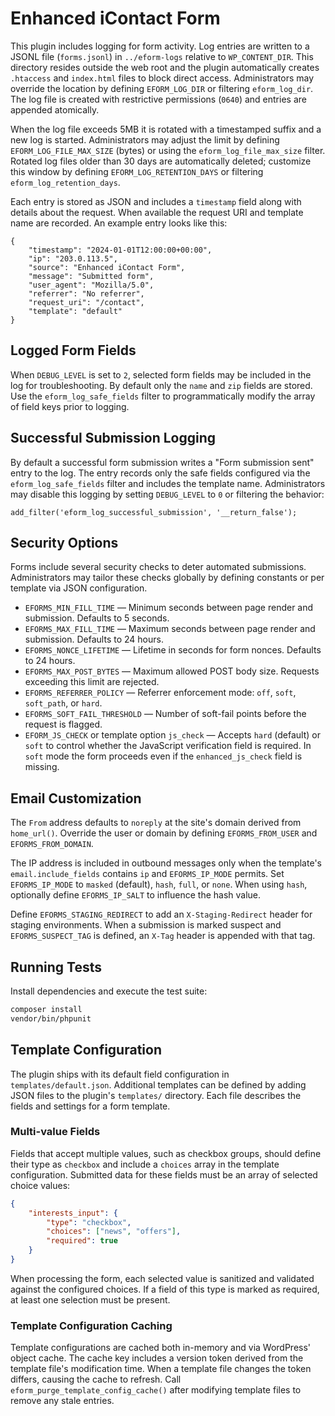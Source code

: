 # Enhanced iContact Form

This plugin includes logging for form activity. Log entries are written to a
JSONL file (`forms.jsonl`) in `../eform-logs` relative to `WP_CONTENT_DIR`. This
directory resides outside the web root and the plugin automatically creates
`.htaccess` and `index.html` files to block direct access. Administrators may
override the location by defining `EFORM_LOG_DIR` or filtering
`eform_log_dir`. The log file is created with restrictive permissions (`0640`)
and entries are appended atomically.

When the log file exceeds 5MB it is rotated with a timestamped suffix and a new
log is started. Administrators may adjust the limit by defining
`EFORM_LOG_FILE_MAX_SIZE` (bytes) or using the `eform_log_file_max_size` filter.
Rotated log files older than 30 days are automatically deleted; customize this
window by defining `EFORM_LOG_RETENTION_DAYS` or filtering
`eform_log_retention_days`.

Each entry is stored as JSON and includes a `timestamp` field along with details
about the request. When available the request URI and template name are
recorded. An example entry looks like this:

```
{
    "timestamp": "2024-01-01T12:00:00+00:00",
    "ip": "203.0.113.5",
    "source": "Enhanced iContact Form",
    "message": "Submitted form",
    "user_agent": "Mozilla/5.0",
    "referrer": "No referrer",
    "request_uri": "/contact",
    "template": "default"
}
```

## Logged Form Fields

When `DEBUG_LEVEL` is set to `2`, selected form fields may be included in the log
for troubleshooting. By default only the `name` and `zip` fields are stored.
Use the `eform_log_safe_fields` filter to programmatically modify the array of
field keys prior to logging.

## Successful Submission Logging

By default a successful form submission writes a "Form submission sent" entry to
the log. The entry records only the safe fields configured via the
`eform_log_safe_fields` filter and includes the template name.
Administrators may disable this logging by setting `DEBUG_LEVEL` to `0` or
filtering the behavior:

```
add_filter('eform_log_successful_submission', '__return_false');
```

## Security Options

Forms include several security checks to deter automated submissions.
Administrators may tailor these checks globally by defining constants or per
template via JSON configuration.

* `EFORMS_MIN_FILL_TIME` &mdash; Minimum seconds between page render and
  submission. Defaults to 5 seconds.
* `EFORMS_MAX_FILL_TIME` &mdash; Maximum seconds between page render and
  submission. Defaults to 24 hours.
* `EFORMS_NONCE_LIFETIME` &mdash; Lifetime in seconds for form nonces.
  Defaults to 24 hours.
* `EFORMS_MAX_POST_BYTES` &mdash; Maximum allowed POST body size. Requests
  exceeding this limit are rejected.
* `EFORMS_REFERRER_POLICY` &mdash; Referrer enforcement mode: `off`, `soft`,
  `soft_path`, or `hard`.
* `EFORMS_SOFT_FAIL_THRESHOLD` &mdash; Number of soft-fail points before the
  request is flagged.
* `EFORM_JS_CHECK` or template option `js_check` &mdash; Accepts `hard` (default)
  or `soft` to control whether the JavaScript verification field is required.
  In `soft` mode the form proceeds even if the `enhanced_js_check` field is
  missing.

## Email Customization

The `From` address defaults to `noreply` at the site's domain derived from `home_url()`. Override the user or domain by defining `EFORMS_FROM_USER` and `EFORMS_FROM_DOMAIN`.

The IP address is included in outbound messages only when the template's `email.include_fields` contains `ip` and `EFORMS_IP_MODE` permits. Set `EFORMS_IP_MODE` to `masked` (default), `hash`, `full`, or `none`. When using `hash`, optionally define `EFORMS_IP_SALT` to influence the hash value.

Define `EFORMS_STAGING_REDIRECT` to add an `X-Staging-Redirect` header for staging environments. When a submission is marked suspect and `EFORMS_SUSPECT_TAG` is defined, an `X-Tag` header is appended with that tag.

## Running Tests

Install dependencies and execute the test suite:

```bash
composer install
vendor/bin/phpunit
```

## Template Configuration

The plugin ships with its default field configuration in `templates/default.json`.
Additional templates can be defined by adding JSON files to the plugin's
`templates/` directory. Each file describes the fields and settings for a form
template.

### Multi-value Fields

Fields that accept multiple values, such as checkbox groups, should define their
type as `checkbox` and include a `choices` array in the template configuration.
Submitted data for these fields must be an array of selected choice values:

```json
{
    "interests_input": {
        "type": "checkbox",
        "choices": ["news", "offers"],
        "required": true
    }
}
```

When processing the form, each selected value is sanitized and validated against
the configured choices. If a field of this type is marked as required, at least
one selection must be present.

### Template Configuration Caching

Template configurations are cached both in-memory and via WordPress' object
cache. The cache key includes a version token derived from the template file's
modification time. When a template file changes the token differs, causing the
cache to refresh. Call `eform_purge_template_config_cache()` after modifying
template files to remove any stale entries.

